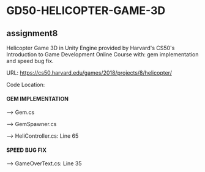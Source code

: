 # GD50-HELICOPTER-GAME-3D
## assignment8

Helicopter Game 3D in Unity Engine provided by Harvard's CS50's Introduction to Game Development Online Course with: gem implementation and speed bug fix.

URL: https://cs50.harvard.edu/games/2018/projects/8/helicopter/

Code Location: 
<H4>GEM IMPLEMENTATION</H4>
   <p>--> Gem.cs</p>
   <p>--> GemSpawner.cs</p>
   <p>--> HeliController.cs: Line 65</p>

<H4>SPEED BUG FIX</H4>
   <p>--> GameOverText.cs: Line 35</p>


 
